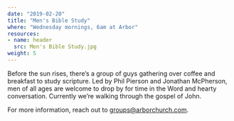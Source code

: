 ```yaml
---
date: "2019-02-20"
title: "Men's Bible Study"
where: "Wednesday mornings, 6am at Arbor"
resources:
- name: header
  src: Men's Bible Study.jpg
weight: 5
---
```


Before the sun rises, there’s a group of guys gathering over coffee and breakfast to study scripture. Led by Phil Pierson and Jonathan McPherson, men of all ages are welcome to drop by for time in the Word and hearty conversation. Currently we’re walking through the gospel of John. 

For more information, reach out to groups@arborchurch.com.

